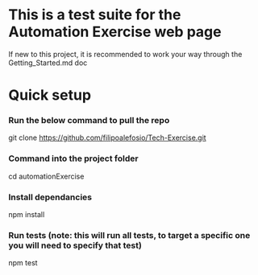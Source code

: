 # This is a test suite for the Automation Exercise web page

If new to this project, it is recommended to work your way through the Getting_Started.md doc 


# Quick setup 

### Run the below command to pull the repo

 git clone https://github.com/filipoalefosio/Tech-Exercise.git

### Command into the project folder

 cd automationExercise

### Install dependancies

 npm install 

### Run tests (note: this will run all tests, to target a specific one you will need to specify that test) 

 npm test
